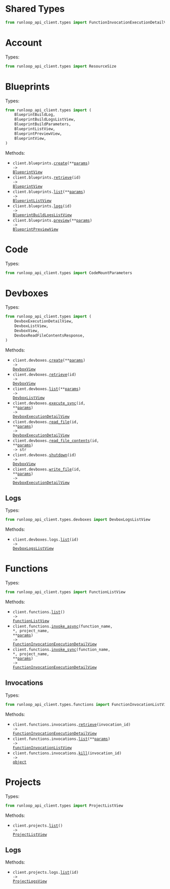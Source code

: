 # Shared Types

```python
from runloop_api_client.types import FunctionInvocationExecutionDetailView, ProjectLogsView
```

# Account

Types:

```python
from runloop_api_client.types import ResourceSize
```

# Blueprints

Types:

```python
from runloop_api_client.types import (
    BlueprintBuildLog,
    BlueprintBuildLogsListView,
    BlueprintBuildParameters,
    BlueprintListView,
    BlueprintPreviewView,
    BlueprintView,
)
```

Methods:

- <code title="post /v1/blueprints">client.blueprints.<a href="./src/runloop_api_client/resources/blueprints.py">create</a>(\*\*<a href="src/runloop_api_client/types/blueprint_create_params.py">params</a>) -> <a href="./src/runloop_api_client/types/blueprint_view.py">BlueprintView</a></code>
- <code title="get /v1/blueprints/{id}">client.blueprints.<a href="./src/runloop_api_client/resources/blueprints.py">retrieve</a>(id) -> <a href="./src/runloop_api_client/types/blueprint_view.py">BlueprintView</a></code>
- <code title="get /v1/blueprints">client.blueprints.<a href="./src/runloop_api_client/resources/blueprints.py">list</a>(\*\*<a href="src/runloop_api_client/types/blueprint_list_params.py">params</a>) -> <a href="./src/runloop_api_client/types/blueprint_list_view.py">BlueprintListView</a></code>
- <code title="get /v1/blueprints/{id}/logs">client.blueprints.<a href="./src/runloop_api_client/resources/blueprints.py">logs</a>(id) -> <a href="./src/runloop_api_client/types/blueprint_build_logs_list_view.py">BlueprintBuildLogsListView</a></code>
- <code title="post /v1/blueprints/preview">client.blueprints.<a href="./src/runloop_api_client/resources/blueprints.py">preview</a>(\*\*<a href="src/runloop_api_client/types/blueprint_preview_params.py">params</a>) -> <a href="./src/runloop_api_client/types/blueprint_preview_view.py">BlueprintPreviewView</a></code>

# Code

Types:

```python
from runloop_api_client.types import CodeMountParameters
```

# Devboxes

Types:

```python
from runloop_api_client.types import (
    DevboxExecutionDetailView,
    DevboxListView,
    DevboxView,
    DevboxReadFileContentsResponse,
)
```

Methods:

- <code title="post /v1/devboxes">client.devboxes.<a href="./src/runloop_api_client/resources/devboxes/devboxes.py">create</a>(\*\*<a href="src/runloop_api_client/types/devbox_create_params.py">params</a>) -> <a href="./src/runloop_api_client/types/devbox_view.py">DevboxView</a></code>
- <code title="get /v1/devboxes/{id}">client.devboxes.<a href="./src/runloop_api_client/resources/devboxes/devboxes.py">retrieve</a>(id) -> <a href="./src/runloop_api_client/types/devbox_view.py">DevboxView</a></code>
- <code title="get /v1/devboxes">client.devboxes.<a href="./src/runloop_api_client/resources/devboxes/devboxes.py">list</a>(\*\*<a href="src/runloop_api_client/types/devbox_list_params.py">params</a>) -> <a href="./src/runloop_api_client/types/devbox_list_view.py">DevboxListView</a></code>
- <code title="post /v1/devboxes/{id}/execute_sync">client.devboxes.<a href="./src/runloop_api_client/resources/devboxes/devboxes.py">execute_sync</a>(id, \*\*<a href="src/runloop_api_client/types/devbox_execute_sync_params.py">params</a>) -> <a href="./src/runloop_api_client/types/devbox_execution_detail_view.py">DevboxExecutionDetailView</a></code>
- <code title="post /v1/devboxes/{id}/read_file">client.devboxes.<a href="./src/runloop_api_client/resources/devboxes/devboxes.py">read_file</a>(id, \*\*<a href="src/runloop_api_client/types/devbox_read_file_params.py">params</a>) -> <a href="./src/runloop_api_client/types/devbox_execution_detail_view.py">DevboxExecutionDetailView</a></code>
- <code title="post /v1/devboxes/{id}/read_file_contents">client.devboxes.<a href="./src/runloop_api_client/resources/devboxes/devboxes.py">read_file_contents</a>(id, \*\*<a href="src/runloop_api_client/types/devbox_read_file_contents_params.py">params</a>) -> str</code>
- <code title="post /v1/devboxes/{id}/shutdown">client.devboxes.<a href="./src/runloop_api_client/resources/devboxes/devboxes.py">shutdown</a>(id) -> <a href="./src/runloop_api_client/types/devbox_view.py">DevboxView</a></code>
- <code title="post /v1/devboxes/{id}/write_file">client.devboxes.<a href="./src/runloop_api_client/resources/devboxes/devboxes.py">write_file</a>(id, \*\*<a href="src/runloop_api_client/types/devbox_write_file_params.py">params</a>) -> <a href="./src/runloop_api_client/types/devbox_execution_detail_view.py">DevboxExecutionDetailView</a></code>

## Logs

Types:

```python
from runloop_api_client.types.devboxes import DevboxLogsListView
```

Methods:

- <code title="get /v1/devboxes/{id}/logs">client.devboxes.logs.<a href="./src/runloop_api_client/resources/devboxes/logs.py">list</a>(id) -> <a href="./src/runloop_api_client/types/devboxes/devbox_logs_list_view.py">DevboxLogsListView</a></code>

# Functions

Types:

```python
from runloop_api_client.types import FunctionListView
```

Methods:

- <code title="get /v1/functions">client.functions.<a href="./src/runloop_api_client/resources/functions/functions.py">list</a>() -> <a href="./src/runloop_api_client/types/function_list_view.py">FunctionListView</a></code>
- <code title="post /v1/functions/{project_name}/{function_name}/invoke_async">client.functions.<a href="./src/runloop_api_client/resources/functions/functions.py">invoke_async</a>(function_name, \*, project_name, \*\*<a href="src/runloop_api_client/types/function_invoke_async_params.py">params</a>) -> <a href="./src/runloop_api_client/types/shared/function_invocation_execution_detail_view.py">FunctionInvocationExecutionDetailView</a></code>
- <code title="post /v1/functions/{project_name}/{function_name}/invoke_sync">client.functions.<a href="./src/runloop_api_client/resources/functions/functions.py">invoke_sync</a>(function_name, \*, project_name, \*\*<a href="src/runloop_api_client/types/function_invoke_sync_params.py">params</a>) -> <a href="./src/runloop_api_client/types/shared/function_invocation_execution_detail_view.py">FunctionInvocationExecutionDetailView</a></code>

## Invocations

Types:

```python
from runloop_api_client.types.functions import FunctionInvocationListView, KillOperationResponse
```

Methods:

- <code title="get /v1/functions/invocations/{invocationId}">client.functions.invocations.<a href="./src/runloop_api_client/resources/functions/invocations.py">retrieve</a>(invocation_id) -> <a href="./src/runloop_api_client/types/shared/function_invocation_execution_detail_view.py">FunctionInvocationExecutionDetailView</a></code>
- <code title="get /v1/functions/invocations">client.functions.invocations.<a href="./src/runloop_api_client/resources/functions/invocations.py">list</a>(\*\*<a href="src/runloop_api_client/types/functions/invocation_list_params.py">params</a>) -> <a href="./src/runloop_api_client/types/functions/function_invocation_list_view.py">FunctionInvocationListView</a></code>
- <code title="post /v1/functions/invocations/{invocationId}/kill">client.functions.invocations.<a href="./src/runloop_api_client/resources/functions/invocations.py">kill</a>(invocation_id) -> <a href="./src/runloop_api_client/types/functions/kill_operation_response.py">object</a></code>

# Projects

Types:

```python
from runloop_api_client.types import ProjectListView
```

Methods:

- <code title="get /v1/projects">client.projects.<a href="./src/runloop_api_client/resources/projects/projects.py">list</a>() -> <a href="./src/runloop_api_client/types/project_list_view.py">ProjectListView</a></code>

## Logs

Methods:

- <code title="get /v1/projects/{id}/logs">client.projects.logs.<a href="./src/runloop_api_client/resources/projects/logs.py">list</a>(id) -> <a href="./src/runloop_api_client/types/shared/project_logs_view.py">ProjectLogsView</a></code>
